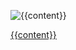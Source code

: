 <!-- avoid ! to be interpreted on some backends -->
![{{content}}]({{url}})


[{{content}}]({{url}})
